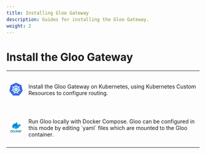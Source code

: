 ```yaml
---
title: Installing Gloo Gateway
description: Guides for installing the Gloo Gateway.
weight: 2
---
```


# Install the Gloo Gateway 

<dic markdown=1>
<table>
  <tr height="100">
    <td width="10%">
      <a href="kubernetes"><img src="../../img/kube.png" width="60"/></a>
    </td>
    <td>
     Install the Gloo Gateway on Kubernetes, using Kubernetes Custom Resources to configure routing.
    </td>
  </tr>
  <tr height="100">
    <td width="10%">
      <a href="docker-compose"><img src="../../img/docker.png" width="60"/></a>
    </td>
    <td>
     Run Gloo locally with Docker Compose. Gloo can be configured in this mode by editing `yaml` files which are mounted to the Gloo container.
    </td>
  </tr>
</table>
</div>
